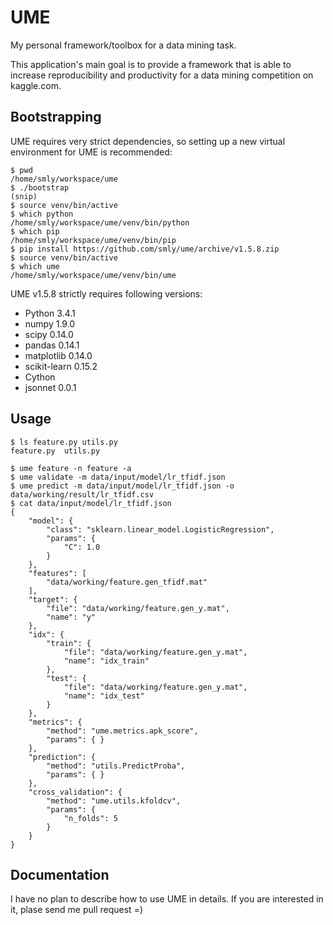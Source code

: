 UME
===

My personal framework/toolbox for a data mining task.

This application's main goal is to provide a framework that is able to increase
reproducibility and productivity for a data mining competition on kaggle.com.

Bootstrapping
-------------

UME requires very strict dependencies, so setting up a new virtual environment for UME is recommended:

```
$ pwd
/home/smly/workspace/ume
$ ./bootstrap
(snip)
$ source venv/bin/active
$ which python
/home/smly/workspace/ume/venv/bin/python
$ which pip
/home/smly/workspace/ume/venv/bin/pip
$ pip install https://github.com/smly/ume/archive/v1.5.8.zip
$ source venv/bin/active
$ which ume
/home/smly/workspace/ume/venv/bin/ume
```

UME v1.5.8 strictly requires following versions:

* Python 3.4.1
* numpy 1.9.0
* scipy 0.14.0
* pandas 0.14.1
* matplotlib 0.14.0
* scikit-learn 0.15.2
* Cython
* jsonnet 0.0.1


Usage
-----

```
$ ls feature.py utils.py
feature.py  utils.py

$ ume feature -n feature -a
$ ume validate -m data/input/model/lr_tfidf.json
$ ume predict -m data/input/model/lr_tfidf.json -o data/working/result/lr_tfidf.csv
$ cat data/input/model/lr_tfidf.json
{
    "model": {
        "class": "sklearn.linear_model.LogisticRegression",
        "params": {
            "C": 1.0
        }
    },
    "features": [
        "data/working/feature.gen_tfidf.mat"
    ],
    "target": {
        "file": "data/working/feature.gen_y.mat",
        "name": "y"
    },
    "idx": {
        "train": {
            "file": "data/working/feature.gen_y.mat",
            "name": "idx_train"
        },
        "test": {
            "file": "data/working/feature.gen_y.mat",
            "name": "idx_test"
        }
    },
    "metrics": {
        "method": "ume.metrics.apk_score",
        "params": { }
    },
    "prediction": {
        "method": "utils.PredictProba",
        "params": { }
    },
    "cross_validation": {
        "method": "ume.utils.kfoldcv",
        "params": {
            "n_folds": 5
        }
    }
}
```

Documentation
-------------

I have no plan to describe how to use UME in details.
If you are interested in it, plase send me pull request =)
